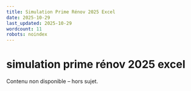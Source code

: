 ```yaml
---
title: Simulation Prime Rénov 2025 Excel
date: 2025-10-29
last_updated: 2025-10-29
wordcount: 11
robots: noindex
---
```


# simulation prime rénov 2025 excel

Contenu non disponible – hors sujet.